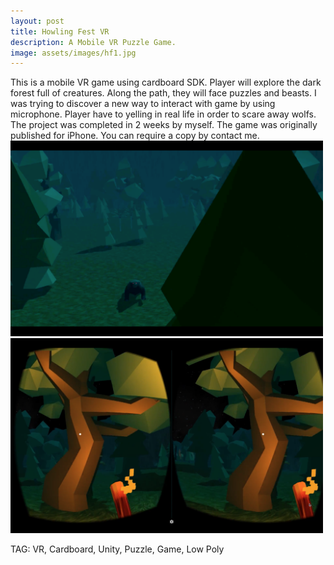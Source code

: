 ```yaml
---
layout: post
title: Howling Fest VR
description: A Mobile VR Puzzle Game.
image: assets/images/hf1.jpg
---
```


This is a mobile VR game using cardboard SDK. Player will explore the dark forest full of creatures. Along the path, they will face puzzles and beasts. I was trying to discover a new way to interact with game by using microphone. Player have to yelling in real life in order to scare away wolfs.
The project was completed in 2 weeks by myself. The game was originally published for iPhone. You can require a copy by contact me.
<img src="/assets/images/hf2.png" alt="" width="500">
<img src="/assets/images/hf3.png" alt="" width="500">

TAG: VR, Cardboard, Unity, Puzzle, Game, Low Poly
